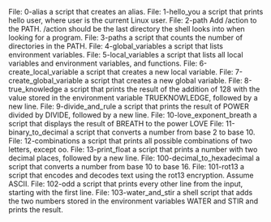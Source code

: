 File: 0-alias  a script that creates an alias.
File: 1-hello_you a script that prints hello user, where user is the current Linux user.
File: 2-path Add /action to the PATH. /action should be the last directory the shell looks into when looking for a program.
File: 3-paths  a script that counts the number of directories in the PATH.
File: 4-global_variables a script that lists environment variables.
File: 5-local_variables  a script that lists all local variables and environment variables, and functions.
File: 6-create_local_variable  a script that creates a new local variable.
File: 7-create_global_variable a script that creates a new global variable.
File: 8-true_knowledge a script that prints the result of the addition of 128 with the value stored in the environment variable TRUEKNOWLEDGE, followed by a new line.
File: 9-divide_and_rule a script that prints the result of POWER divided by DIVIDE, followed by a new line.
File: 10-love_exponent_breath a script that displays the result of BREATH to the power LOVE
File: 11-binary_to_decimal a script that converts a number from base 2 to base 10.
File: 12-combinations a script that prints all possible combinations of two letters, except oo.
File: 13-print_float a script that prints a number with two decimal places, followed by a new line.
File: 100-decimal_to_hexadecimal  a script that converts a number from base 10 to base 16.
File: 101-rot13 a script that encodes and decodes text using the rot13 encryption. Assume ASCII.
File: 102-odd a script that prints every other line from the input, starting with the first line.
File: 103-water_and_stir  a shell script that adds the two numbers stored in the environment variables WATER and STIR and prints the result.
